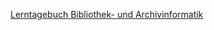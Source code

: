 [Lerntagebuch Bibliothek- und Archivinformatik](https://github.com/MichaelMathys/BAIN/tree/Lerntagebuch)
